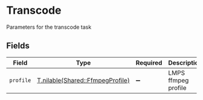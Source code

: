 # Transcode

Parameters for the transcode task


## Fields

| Field                                                                    | Type                                                                     | Required                                                                 | Description                                                              |
| ------------------------------------------------------------------------ | ------------------------------------------------------------------------ | ------------------------------------------------------------------------ | ------------------------------------------------------------------------ |
| `profile`                                                                | [T.nilable(Shared::FfmpegProfile)](../../models/shared/ffmpegprofile.md) | :heavy_minus_sign:                                                       | LMPS ffmpeg profile                                                      |